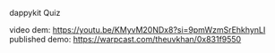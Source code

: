 dappykit Quiz

video dem: https://youtu.be/KMyvM20NDx8?si=9pmWzmSrEhkhynLI
published demo: https://warpcast.com/theuvkhan/0x831f9550
